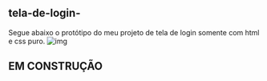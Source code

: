 ## tela-de-login-

Segue abaixo o protótipo do meu projeto de tela de login somente com html e css puro.
![img ](https://user-images.githubusercontent.com/87504113/185761643-fa210a4d-0a8c-41c4-a235-2d702b9e902c.png)
 

##  EM CONSTRUÇÃO 
